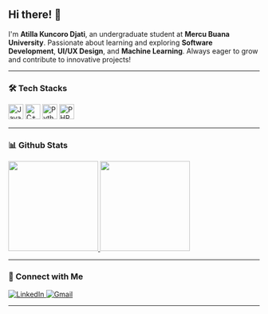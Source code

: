 ## Hi there! 👋  
I'm **Atilla Kuncoro Djati**, an undergraduate student at **Mercu Buana University**. Passionate about learning and exploring **Software Development**, **UI/UX Design**, and **Machine Learning**. Always eager to grow and contribute to innovative projects!

---

### 🛠 Tech Stacks  
<p align="left">
  <a href="#"><img alt="JavaScript" title="JavaScript" width="30px" src="https://cdn.jsdelivr.net/gh/devicons/devicon/icons/javascript/javascript-original.svg" /></a>
  <a href="#"><img alt="C++" title="C++" width="30px" src="https://cdn.jsdelivr.net/gh/devicons/devicon/icons/cplusplus/cplusplus-original.svg" /></a>
  <a href="#"><img alt="Python" title="Python" width="30px" src="https://cdn.jsdelivr.net/gh/devicons/devicon/icons/python/python-original.svg" /></a>
  <a href="#"><img alt="PHP" title="PHP" width="30px" src="https://cdn.jsdelivr.net/gh/devicons/devicon/icons/php/php-original.svg" /></a>
</p>

---

### 📊 Github Stats  
<p align="left">
  <a href="https://github.com/AtillaKuncoroDjati">
    <img height="180em" src="https://github-readme-stats-eight-theta.vercel.app/api?username=AtillaKuncoroDjati&show_icons=true&theme=tokyonight&include_all_commits=true&count_private=true"/>
    <img height="180em" src="https://github-readme-stats-eight-theta.vercel.app/api/top-langs/?username=AtillaKuncoroDjati&layout=compact&langs_count=8&theme=tokyonight"/>
  </a>
</p>

---

### 🤝 Connect with Me  
<p align="left">
  <a href="https://www.linkedin.com/in/atilla-kuncoro-djati/">
    <img alt="LinkedIn" src="https://img.shields.io/badge/-LinkedIn-0A66C2?style=for-the-badge&logo=linkedin&logoColor=white" />
  </a>
  <a href="mailto:atillakuncorodjati@gmail.com">
    <img alt="Gmail" src="https://img.shields.io/badge/-Gmail-D14836?style=for-the-badge&logo=gmail&logoColor=white" />
  </a>
</p>

---

